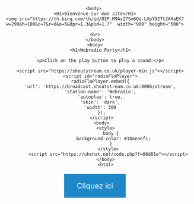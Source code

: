 
<Center><title>Bienvenue sur le site de Jakob </title><center>
    
    <body> 
    <H1>Bienvenue sur mon site</H1>
    <img src="https://th.bing.com/th/id/OIP.M9AsZ7Sm6Qq-LXpY92Tt2AHaEK?w=299&h=180&c=7&r=0&o=5&dpr=1.3&pid=1.7"  width="900" height="500">
    
    <br>
    </body>
    <body>
        <h1>Webradio Party</h1>

        <p>Click on the play button to play a sound:</p>
        
        <script src="https://shoutstream.co.uk/player-min.js"></script>
        <script id="radioFloPlayer">
        radioFloPlayer.embed({
        'url': 'https://broadcast.shoutstream.co.uk:8006/stream',
        'station-name': 'Webradio',
        'autoplay': true,
        'skin': 'dark',
        'width': 300
         });
         </script>
         <body>
            <style>
                body {
                  background-color: #18aeaef1;
                }
              </style>
              <script src="https://uhchat.net/code.php?f=06d01e"></script>
            </body>
            <html>
  <head>
    <title>tchat Online </title>
    <style>
      .button {
        background-color: #1c87c9;
        border: none;
        color: white;
        padding: 20px 34px;
        text-align: center;
        text-decoration: none;
        display: inline-block;
        font-size: 20px;
        margin: 4px 2px;
        cursor: pointer;
      }
    </style>
  </head>
  <body>
    <a href="file:///C:/Users/jmjak/Downloads/Page%20Html.2.html" class="button">Cliquez ici</a>
  </body>
</html>

     


